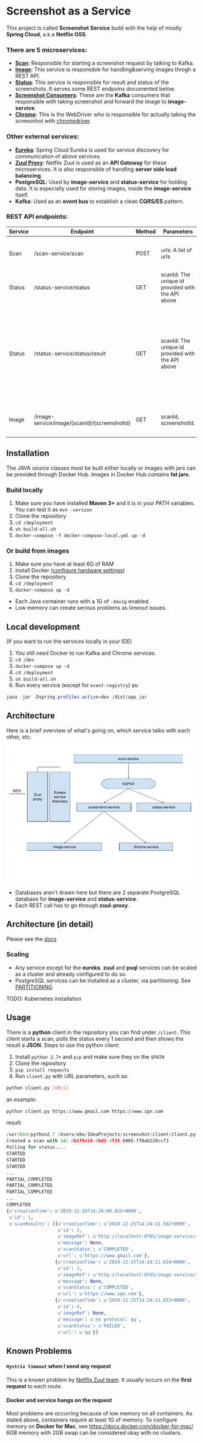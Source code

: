 # Screenshot as a Service
This project is called **Screenshot Service** build with the help of mostly **Spring Cloud**, a.k.a **Netflix OSS**.  

### There are 5 microservices:  
* [**Scan**](https://hub.docker.com/repository/docker/tunayagci/scan-service): Responsible for starting a screenshot request by talking to Kafka.
* [**Image**](https://hub.docker.com/repository/docker/tunayagci/image-service): This service is responsible for handling&serving images throgh a REST API.
* [**Status**](https://hub.docker.com/repository/docker/tunayagci/status-service): This service is responsible for result and status of the screenshots. It serves some REST endpoins documented below.
* [**Screenshot Consumers**](https://hub.docker.com/repository/docker/tunayagci/screenshot-consumers): These are the **Kafka** consumers that responsible with taking screenshot and forward the image to **image-service**.
* [**Chrome**](https://hub.docker.com/r/robcherry/docker-chromedriver/): This is the WebDriver who is responsible for actually taking the screesnhot with [chromedriver](https://chromedriver.chromium.org/). 


### Other external services:
* [**Eureka**](https://hub.docker.com/repository/docker/tunayagci/eureka-server): Spring Cloud Eureka is used for service discovery for communication of above services.
* [**Zuul Proxy**](https://hub.docker.com/repository/docker/tunayagci/zuul-api-gateway): Netflix Zuul is used as an **API Gateway** for these microservices. It is also responsible of handling **server side load balancing**.
* **PostgreSQL**: Used by **image-service** and **status-service** for holding data. It is especially used for storing images, inside the **image-service** itself.
* **Kafka**: Used as an **event bus** to establish a clean **CQRS/ES** pattern.

### REST API endpoints: 

| **Service** | **Endpoint**                                     | **Method** | **Parameters**                                        | **Description**                                                                                                                                   |
|---------|----------------------------------------------|--------|---------------------------------------------------|-----------------------------------------------------------------------------------------------------------------------------------------------|
| Scan    | /scan-service/scan                           | POST   | urls: A list of urls                              | Start the screenshot request with a list of urls.                                                                                             |
| Status  | /status-service/status                       | GET    | scanId: The unique id provided with the API above | Returns the latest status of the scan request.                                                                                                |
| Status  | /status-service/status/result                | GET    | scanId: The unique id provided with the API above | Returns the result of the scan. As the result is updated through screenshot requests come, use the above API to ensure the results are final. |
| Image   | /image-service/image/{scanId}/{screenshotId} | GET    | scanId, screenshotId.                             | Serves the image of the provided url.                                                                                                         |

## Installation

The JAVA source classes must be built either locally or images with jars can be provided through Docker Hub.
Images in Docker Hub contains **fat jars**.

### Build locally

1. Make sure you have installed **Maven 3+** and it is in your PATH variables. You can test it as ```mvn -version```
1. Clone the repository
1. ```cd /deployment```
1. ```sh build-all.sh```
1. ```docker-compose -f docker-compose-local.yml up -d``` 

### Or build from images

1. Make sure you have at least 6G of RAM
1. Install Docker [(configure hardware settings)](https://docs.docker.com/docker-for-mac/)
1. Clone the repository
1. ``` cd /deployment ```
1. ```docker-compose up -d ```

* Each Java container runs with a 1G of `-Xmx1g` enabled.
* Low memory can create serious problems as timeout issues.

## Local development

(If you want to run the services locally in your IDE)

1. You still need Docker to run Kafka and Chrome services.
1. `cd /dev`
1. `docker-compose up -d`
1. `cd /deployment`
1. `sh build-all.sh`
1. Run every service (except for `event-registry`) as:   
```java
java -jar -Dspring.profiles.active=dev /dist/app.jar
```

## Architecture

Here is a brief overview of what's going on, which service talks with each other, etc:
![arch](/arch-screenshot.png)

* Databases aren't drawn here but there are 2 separate PostgreSQL database for **image-service** and **status-service**.
* Each REST call has to go through **zuul-proxy**.

## Architecture (in detail)

Please see the [docs](https://github.com/TunaYagci/screenshot-service/wiki/Architecture-in-detail)

### Scaling

* Any service except for the **eureka**, **zuul** and **psql** services can be scaled as a cluster and already configured to do so.
* PostgreSQL services can be installed as a cluster, via partitioning. See [PARTITIONING](https://www.postgresql.org/docs/10/ddl-partitioning.html)

TODO: Kubernetes installation

## Usage 

There is a **python** client in the repository you can find under `/client`.
This client starts a scan, polls the status every 1 second and then shows the result a **JSON**.
Steps to use the python client:  

1. Install `python 2.7+` and `pip` and make sure they on the `$PATH`
1. Clone the repository
1. `pip install requests` 
1. Run `client.py` with URL parameters, such as:  
```bash
python client.py [URLS]
```
an example:  
```bash
python client.py https://www.gmail.com https://www.ign.com
```
result:
```python
/usr/bin/python2.7 /Users/eko/IdeaProjects/screenshot/client/client.py https://www.gmail.com https://www.ign.com qq
Created a scan with id: 8b1f0c26-8bd3-4f35-b905-ff0ab228ccf3
Polling for status....
STARTED
STARTED
STARTED
...
PARTIAL_COMPLETED
PARTIAL_COMPLETED
PARTIAL_COMPLETED
...
COMPLETED
{u'creationTime': u'2019-12-25T14:24:09.825+0000',
 u'id': 1,
 u'scanResults': [{u'creationTime': u'2019-12-25T14:24:11.582+0000',
                   u'id': 2,
                   u'imageRef': u'http://localhost:8765/image-service/image/8b1f0c26-8bd3-4f35-b905-ff0ab228ccf3/1',
                   u'message': None,
                   u'scanStatus': u'COMPLETED',
                   u'url': u'https://www.gmail.com'},
                  {u'creationTime': u'2019-12-25T14:24:11.614+0000',
                   u'id': 3,
                   u'imageRef': u'http://localhost:8765/image-service/image/8b1f0c26-8bd3-4f35-b905-ff0ab228ccf3/2',
                   u'message': None,
                   u'scanStatus': u'COMPLETED',
                   u'url': u'https://www.ign.com'},
                  {u'creationTime': u'2019-12-25T14:24:11.653+0000',
                   u'id': 4,
                   u'imageRef': None,
                   u'message': u'no protocol: qq',
                   u'scanStatus': u'FAILED',
                   u'url': u'qq'}]
```

## Known Problems

#### `Hystrix timeout` when I send any request

This is a known problem by [Netflix Zuul team](https://github.com/spring-cloud/spring-cloud-netflix/issues/2606).
It usually occurs on the **first request** to each route.

#### Docker and service hangs on the request

Most problems are occurring because of low memory on all containers.
As stated above, containers require at least 1G of memory.
To configure memory on **Docker for Mac**, see https://docs.docker.com/docker-for-mac/
6GB memory with 2GB swap can be considered okay with no clusters.
